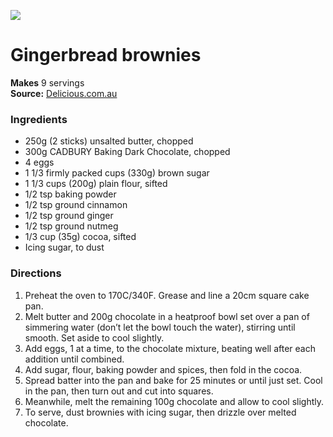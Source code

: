 ![](gingerbread-brownies-14280-1.jpg)

# Gingerbread brownies

**Makes** 9 servings  
**Source:** [Delicious.com.au](https://www.delicious.com.au/recipes/gingerbread-brownies/736c53d3-b660-4241-9f9d-b4af6e42152a?current_section=recipes)

###  Ingredients

  *  250g (2 sticks) unsalted butter, chopped
  *  300g CADBURY Baking Dark Chocolate, chopped
  *  4 eggs
  *  1 1/3 firmly packed cups (330g) brown sugar
  *  1 1/3 cups (200g) plain flour, sifted
  *  1/2 tsp baking powder
  *  1/2 tsp ground cinnamon
  *  1/2 tsp ground ginger
  *  1/2 tsp ground nutmeg
  *  1/3 cup (35g) cocoa, sifted
  *  Icing sugar, to dust

###  Directions

1. Preheat the oven to 170C/340F. Grease and line a 20cm square cake pan.
2. Melt butter and 200g chocolate in a heatproof bowl set over a pan of simmering water (don’t let the bowl touch the water), stirring until smooth. Set aside to cool slightly.
3. Add eggs, 1 at a time, to the chocolate mixture, beating well after each addition until combined.
4. Add sugar, flour, baking powder and spices, then fold in the cocoa. 
5. Spread batter into the pan and bake for 25 minutes or until just set. Cool in the pan, then turn out and cut into squares.
6. Meanwhile, melt the remaining 100g chocolate and allow to cool slightly.
7. To serve, dust brownies with icing sugar, then drizzle over melted chocolate.
